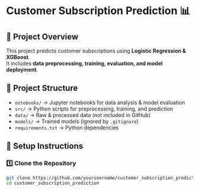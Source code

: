 # Customer Subscription Prediction 📊

## 📌 Project Overview
This project predicts customer subscriptions using **Logistic Regression & XGBoost**.  
It includes **data preprocessing, training, evaluation, and model deployment**.

## 📁 Project Structure
- `notebooks/` → Jupyter notebooks for data analysis & model evaluation  
- `src/` → Python scripts for preprocessing, training, and prediction  
- `data/` → Raw & processed data (not included in GitHub)  
- `models/` → Trained models (ignored by `.gitignore`)  
- `requirements.txt` → Python dependencies  

## 🚀 Setup Instructions
### 1️⃣ Clone the Repository
```bash
git clone https://github.com/yourusername/customer_subscription_prediction.git
cd customer_subscription_prediction
